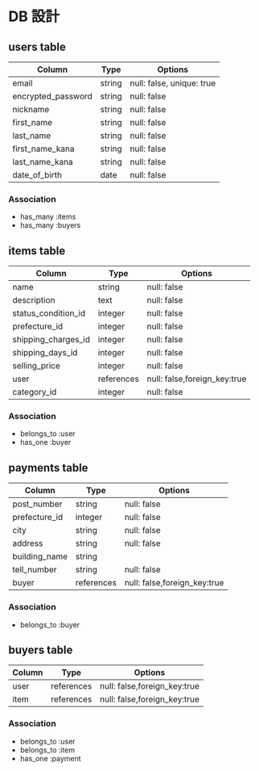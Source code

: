 # DB 設計

## users table

| Column             | Type                | Options                   |
|--------------------|---------------------|---------------------------|
| email              | string              | null: false, unique: true |
| encrypted_password | string              | null: false               |
| nickname           | string              | null: false               |
| first_name         | string              | null: false               |
| last_name          | string              | null: false               |
| first_name_kana    | string              | null: false               |
| last_name_kana     | string              | null: false               |
| date_of_birth      | date                | null: false               |

### Association

* has_many   :items
* has_many   :buyers


## items table

| Column             | Type                | Options                      |
|--------------------|---------------------|------------------------------|
| name               | string              | null: false                  |
| description        | text                | null: false                  |
| status_condition_id| integer             | null: false                  |
| prefecture_id      | integer             | null: false                  |
| shipping_charges_id| integer             | null: false                  |
| shipping_days_id   | integer             | null: false                  |
| selling_price      | integer             | null: false                  |
| user               | references          | null: false,foreign_key:true |
| category_id        | integer             | null: false                  |


### Association

* belongs_to :user
* has_one    :buyer



## payments table

| Column             | Type                | Options                      |
|--------------------|---------------------|------------------------------|
| post_number        | string              | null: false                  |
| prefecture_id      | integer             | null: false                  |
| city               | string              | null: false                  |
| address            | string              | null: false                  |
| building_name      | string              |                              |
| tell_number        | string              | null: false                  |
| buyer              | references          | null: false,foreign_key:true |


### Association

* belongs_to :buyer

## buyers table

| Column             | Type                | Options                      |
|--------------------|---------------------|------------------------------|
| user               | references          | null: false,foreign_key:true |
| item               | references          | null: false,foreign_key:true |


### Association

* belongs_to :user
* belongs_to :item
* has_one :payment

